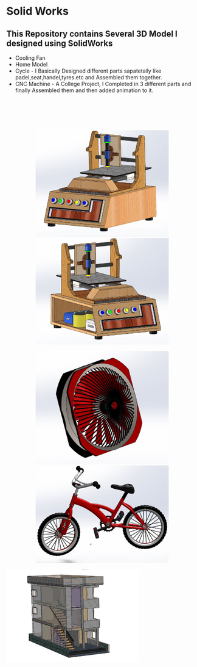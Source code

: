 # Solid Works
<h2>This Repository contains Several 3D Model I designed using SolidWorks</h2>

* Cooling Fan
* Home Model
* Cycle - I Basically Designed different parts sapatetally like padel,seat,handel,tyres.etc and Assembled them together.
* CNC Machine - A College Project, I Completed in 3 different parts and finally Assembled them and then added animation to it.

 <br>
 <br>
 
 <br>
 <br>
  <p align="center">
  <img src="images/cnc2.jpg" width="350" title="cnc">
  <img src="images/cnc1.jpg" width="350" alt="accessibility text">

  </p>

<p align="center">
  <img src="images/fan.jpg"  width="350" alt="accessibility text">
   <img src="images/cycle.jpg" width="350" title="cycle">
</p>

<p >
  <img src="images/home.jpg" width="350" title="cycle">
</p>



